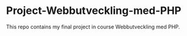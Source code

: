 Project-Webbutveckling-med-PHP
==============================

This repo contains my final project in course Webbutveckling med PHP.
